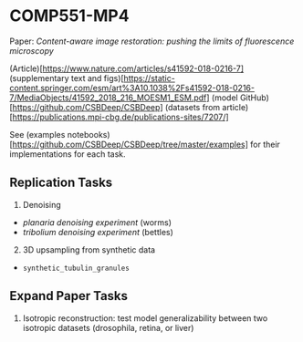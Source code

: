 # COMP551-MP4

Paper: _Content-aware image restoration: pushing the limits of fluorescence microscopy_

(Article)[https://www.nature.com/articles/s41592-018-0216-7] 
(supplementary text and figs)[https://static-content.springer.com/esm/art%3A10.1038%2Fs41592-018-0216-7/MediaObjects/41592_2018_216_MOESM1_ESM.pdf] 
(model GitHub)[https://github.com/CSBDeep/CSBDeep] 
(datasets from article)[https://publications.mpi-cbg.de/publications-sites/7207/]

See (examples notebooks)[https://github.com/CSBDeep/CSBDeep/tree/master/examples] for
their implementations for each task.


## Replication Tasks

1. Denoising
  - _planaria denoising experiment_ (worms)
  - _tribolium denoising experiment_ (bettles)
2. 3D upsampling from synthetic data
  - `synthetic_tubulin_granules`

## Expand Paper Tasks

1. Isotropic reconstruction: test model generalizability between two isotropic
   datasets (drosophila, retina, or liver)



